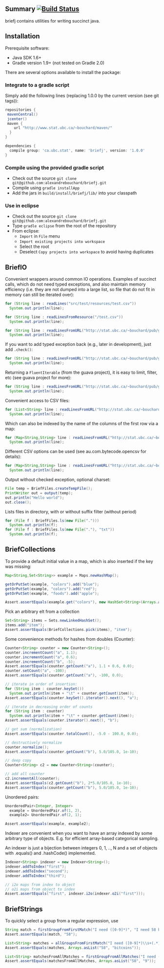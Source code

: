<!-- File generated by tutorialj -->
Summary [![Build Status](https://travis-ci.org/alexandrebouchard/briefj.png?branch=master)](https://travis-ci.org/alexandrebouchard/briefj)
-------

briefj contains utilities for writing succinct java.


Installation
------------

Prerequisite software:

- Java SDK 1.6+
- Gradle version 1.9+ (not tested on Gradle 2.0)

There are several options available to install the package:

### Integrate to a gradle script

Simply add the following lines (replacing 1.0.0 by the current version (see git tags)):

```groovy
repositories {
 mavenCentral()
 jcenter()
 maven {
    url "http://www.stat.ubc.ca/~bouchard/maven/"
  }
}

dependencies {
  compile group: 'ca.ubc.stat', name: 'briefj', version: '1.0.0'
}
```

### Compile using the provided gradle script

- Check out the source ``git clone git@github.com:alexandrebouchard/briefj.git``
- Compile using ``gradle installApp``
- Add the jars in ``build/install/briefj/lib/`` into your classpath

### Use in eclipse

- Check out the source ``git clone git@github.com:alexandrebouchard/briefj.git``
- Type ``gradle eclipse`` from the root of the repository
- From eclipse:
  - ``Import`` in ``File`` menu
  - ``Import existing projects into workspace``
  - Select the root
  - Deselect ``Copy projects into workspace`` to avoid having duplicates


BriefIO
-------

Convenient wrappers around common IO operations.
Examples of succinct calls, which do not 
need typed exceptions, and also maintain memory efficiency (i.e. they are
not dumped into a large list, so file that do not fit in memory can still
be iterated over):

```java
for (String line : readLines("src/test/resources/test.csv"))
  System.out.println(line);

for (String line : readLinesFromResource("/test.csv"))
  System.out.println(line);

for (String line : readLinesFromURL("http://stat.ubc.ca/~bouchard/pub/geyser.csv"))
  System.out.println(line);
```

If you want to add typed exception back (e.g., later in development),
just add ``.check()``:

```java
for (String line : readLinesFromURL("http://stat.ubc.ca/~bouchard/pub/geyser.csv").check())
  System.out.println(line);
```

Returning a ``FluentIterable`` (from the guava project), it is easy to limit, filter, etc
(see guava project for more):


```java
for (String line : readLinesFromURL("http://stat.ubc.ca/~bouchard/pub/geyser.csv").skip(1).limit(10))
  System.out.println(line);
```

Convenient access to CSV files:

```java
for (List<String> line : readLinesFromURL("http://stat.ubc.ca/~bouchard/pub/geyser.csv").splitCSV().limit(10))
  System.out.println(line);
```

Which can also be indexed by the name of the columns of the first row via a map:

```java
for (Map<String,String> line : readLinesFromURL("http://stat.ubc.ca/~bouchard/pub/geyser.csv").indexCSV().limit(10))
  System.out.println(line);
```

Different CSV options can be used (see au.com.bytecode.opencsv for details):

```java
for (Map<String,String> line : readLinesFromURL("http://stat.ubc.ca/~bouchard/pub/geyser.csv").indexCSV(new CSVParser(';')).limit(10))
  System.out.println(line);
```

Output without checked exception, optional charset:

```java
File temp = BriefFiles.createTempFile();
PrintWriter out = output(temp);
out.println("Hello world");
out.close();
```

Lists files in directory, with or without suffix filter (without period)

```java
for (File f : BriefFiles.ls(new File(".")))
  System.out.println(f);
for (File f : BriefFiles.ls(new File("."), "txt"))
  System.out.println(f);
```




BriefCollections
----------------

To provide a default initial value in a map, which is also inserted if the key was missing:

```java
Map<String,Set<String>> example = Maps.newHashMap();

getOrPutSet(example, "colors").add("blue");
getOrPutSet(example, "colors").add("red");
getOrPutSet(example, "foods").add("apple");

Assert.assertEquals(example.get("colors"), new HashSet<String>(Arrays.asList("blue", "red")));
```

Pick an arbitrary elt from a collection

```java
Set<String> items = Sets.newLinkedHashSet();
items.add("item");
Assert.assertEquals(BriefCollections.pick(items), "item");
```

Some convenience methods for hashes from doubles (Counter):

```java
Counter<String> counter = new Counter<String>();
counter.incrementCount("a", 1.1);
counter.incrementCount("a", 0.6);
counter.incrementCount("b", -5);
Assert.assertEquals(counter.getCount("a"), 1.1 + 0.6, 0.0);
counter.setCount("a", -100);
Assert.assertEquals(counter.getCount("a"), -100, 0.0);

// iterate in order of insertion:
for (String item : counter.keySet())
  System.out.println(item + "\t" + counter.getCount(item));
Assert.assertEquals(counter.keySet().iterator().next(), "a");

// iterate in decreasing order of counts
for (String item : counter)
  System.out.println(item + "\t" + counter.getCount(item));
Assert.assertEquals(counter.iterator().next(), "b");

// get sum (normalization)
Assert.assertEquals(counter.totalCount(), -5.0 - 100.0, 0.0);

// destructively normalize
counter.normalize();
Assert.assertEquals(counter.getCount("b"), 5.0/105.0, 1e-10);

// deep copy
Counter<String> c2 = new Counter<String>(counter);

// add all counter
c2.incrementAll(counter);
Assert.assertEquals(c2.getCount("b"), 2*5.0/105.0, 1e-10);
Assert.assertEquals(counter.getCount("b"), 5.0/105.0, 1e-10);
```

Unordered pairs:

```java
UnorderedPair<Integer, Integer> 
  example = UnorderedPair.of(1, 2),
  example2= UnorderedPair.of(2, 1);

Assert.assertEquals(example, example2);
```

Indexer are convenient when you want to have an array indexed by 
some arbitrary type of objects. E.g. for efficient array-based
categorical sampling. 

An indexer is just a bijection between integers 0, 1, .., N and
a set of objects with .equals() and .hashCode() implemented.

```java
Indexer<String> indexer = new Indexer<String>();
indexer.addToIndex("first");
indexer.addToIndex("second");
indexer.addToIndex("third");

// i2o maps from index to object
// o2i maps from object to index
Assert.assertEquals("first", indexer.i2o(indexer.o2i("first")));
```




BriefStrings
------------

To quickly select a group from a regular expression, 
use 

```java
String match = firstGroupFromFirstMatch("I need ([0-9]*)", "I need 58 bitcoins");
Assert.assertEquals(match, "58");

List<String> matches = allGroupsFromFirstMatch("I need ([0-9]*)\\s+(.*)", "I need 58 bitcoins");
Assert.assertEquals(matches, Arrays.asList("58", "bitcoins"));

List<String> matchesFromAllMatches = firstGroupFromAllMatches("I need ([0-9]*)\\s+bitcoins\\s*", "I need 58 bitcoins I need 9 bitcoins");
Assert.assertEquals(matchesFromAllMatches, Arrays.asList("58", "9"));
```





